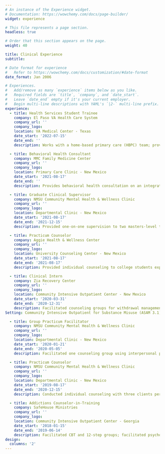 ```yaml
---
# An instance of the Experience widget.
# Documentation: https://wowchemy.com/docs/page-builder/
widget: experience

# This file represents a page section.
headless: true

# Order that this section appears on the page.
weight: 40

title: Clinical Experience
subtitle:

# Date format for experience
#   Refer to https://wowchemy.com/docs/customization/#date-format
date_format: Jan 2006

# Experiences.
#   Add/remove as many `experience` items below as you like.
#   Required fields are `title`, `company`, and `date_start`.
#   Leave `date_end` empty if it's your current employer.
#   Begin multi-line descriptions with YAML's `|2-` multi-line prefix.
experience:
  - title: Health Services Student Trainee
    company: El Paso VA Health Care System
    company_url: ''
    company_logo:
    location: VA Medical Center - Texas
    date_start: '2022-07-15'
    date_end: ''
    description: Works with a home-based primary care (HBPC) team; provides behavioral consultation to an interdisciplinary team (IDT) at meetings; assess cognitive decline in HBPC-enrolled veterans; attends trainings in CPT through the VA Talent Management System (TMS).

  - title: Behavioral Health Consultant
    company: MMC Family Medicine Center
    company_url: ''
    company_logo:
    location: Primary Care Clinic - New Mexico
    date_start: '2021-08-17'
    date_end: ''
    description: Provides behavioral health consultation on an integrated team of physicians, medical residents, nurses, nurse practitioners, social workers, and trainees; administers and interprets ADHD and psychodiagnostic assessments; consults patients on harm reduction and lifestyle medicine; provides brief psychotherapy using ACT, CBT, RCT, and CPT; works with a variety of presenting concerns, including anxiety, depression, trauma, alcohol misuse, drug misuse, adjustment disorder, identity concerns, complex trauma, and gender dysphoria.

  - title: Graduate Clinical Supervisor
    company: NMSU Community Mental Health & Wellness Clinic
    company_url: ''
    company_logo:
    location: Departmental Clinic - New Mexico
    date_start: '2021-08-17'
    date_end: '2021-12-15'
    description: Provided one-on-one supervision to two masters-level trainees and group supervision to three masters-level trainees; taught basic helping skills; used roleplay, interpersonal recall, video review, and written feedback to promote the growth of supervisees; used the Integrated Developmental Model (IDM), Discrimination Model, and CBT approach to clinical supervision.

  - title: Practicum Counselor
    company: Aggie Health & Wellness Center
    company_url: ''
    company_logo:
    location: University Counseling Center - New Mexico
    date_start: '2021-08-17'
    date_end: '2021-08-17'
    description: Provided individual counseling to college students experiencing symptoms of depression, anxiety, trauma, racialized exclusion, motivational concerns, gender dysphoria, family dysfunction, eating concerns, and identity-related issues; primarily used assimilative integration (i.e., relational-cultural theory and acceptance and commitment therapy) and common factors to promote therapeutic change; provided ADHD assessments and wrote two integrated reports; co-facilitated an LGBTQ+ support group.

  - title: Clinical Intern
    company: Zia Recovery Center
    company_url: ''
    company_logo:
    location: Community Intensive Outpatient Center - New Mexico
    date_start: '2020-03-31'
    date_end: '2020-12-31'
    description: Facilitated counseling groups for withdrawal management with cisgender men and women from diverse ethnic and socioeconomic backgrounds using mindfulness-based relapse prevention, DBT skills training, and the Wellness Recovery Action Plan (WRAP); facilitated a supportive, expressive group on healthy relationships; co-facilitated groups (i.e., twelve-step, life skills) with a diverse team of behavioral health professionals using an Integrated Dual Disorder Treatment (IDDT) model.
Setting: Community Intensive Outpatient for Substance Misuse (ASAM 3.1)

  - title: Group Practicum Facilitator
    company: NMSU Community Mental Health & Wellness Clinic
    company_url: ''
    company_logo:
    location: Departmental Clinic - New Mexico
    date_start: '2020-01-21'
    date_end: '2020-05-05'
    description: Facilitated one counseling group using interpersonal process techniques with five Mexican American cisgender women; co-facilitated two psychoeducational groups covering topics such as stress management, work–life balance, and college transition with a mixed-gender group of freshmen students; provided telehealth; adapted the mindfulness-based stress reduction (MBSR) curriculum to a condensed format; co-facilitated two MBSR groups for education specialists in training.

  - title: Practicum Counselor
    company: NMSU Community Mental Health & Wellness Clinic
    company_url: ''
    company_logo:
    location: Departmental Clinic - New Mexico
    date_start: '2019-08-17'
    date_end: '2020-12-15'
    description: Conducted individual counseling with three clients per week using an integrated approach grounded in CBT, mindfulness-based theories, and interpersonal process; worked with presenting concerns ranging from poor boundaries, body image, stress management, academic distress, and relationship issues; administered the CCAPS to monitor symptoms across multiple domains.

  - title: Addictions Counselor-in-Training
    company: SafeHouse Ministries
    company_url: ''
    company_logo:
    location: Community Intensive Outpatient Center - Georgia
    date_start: '2018-01-15'
    date_end: '2019-06-14'
    description: Facilitated CBT and 12-step groups; facilitated psychoeducation groups using the Matrix model, WRAP, and WHAM; wrote case notes in HMIS & weekly probation reports; administered drug screenings (urine analyses, breathalyzers); consulted with professionals to improve client services; performed screening, assessment, orientation, and intake of clients; created GED curriculum for social studies and language arts; tutored inmates at the Muscogee County Jail; performed a qualitative evaluation of the ministry, using ATLAS.ti 8 to analyze client narratives, delivering a final report to the executives and board members.
design:
  columns: '2'
---
```

